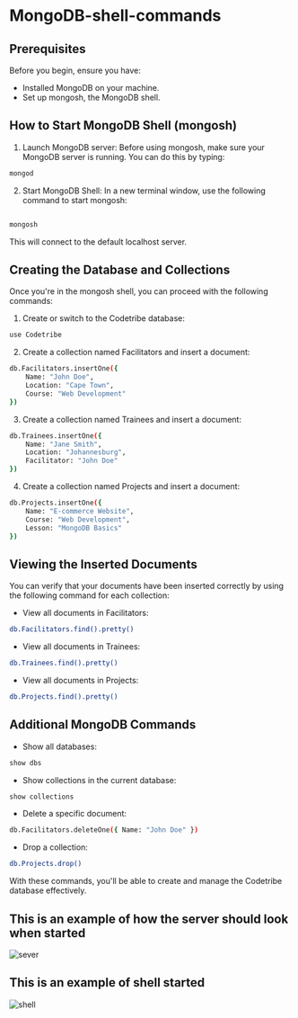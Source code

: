 # MongoDB-shell-commands

## Prerequisites

Before you begin, ensure you have:

* Installed MongoDB on your machine.
* Set up mongosh, the MongoDB shell.

## How to Start MongoDB Shell (mongosh)

1. Launch MongoDB server: Before using mongosh, make sure your MongoDB server is running. You can do this by typing:

``` bash
mongod
```
2. Start MongoDB Shell: In a new terminal window, use the following command to start mongosh:

```bash

mongosh
```
This will connect to the default localhost server.


## Creating the Database and Collections

Once you're in the mongosh shell, you can proceed with the following commands:

1. Create or switch to the Codetribe database:

```bash
use Codetribe
```

2. Create a collection named Facilitators and insert a document:

```bash
db.Facilitators.insertOne({
    Name: "John Doe",
    Location: "Cape Town",
    Course: "Web Development"
})
```

3. Create a collection named Trainees and insert a document:

``` bash
db.Trainees.insertOne({
    Name: "Jane Smith",
    Location: "Johannesburg",
    Facilitator: "John Doe"
})
```

4. Create a collection named Projects and insert a document:

``` bash
db.Projects.insertOne({
    Name: "E-commerce Website",
    Course: "Web Development",
    Lesson: "MongoDB Basics"
})
```


## Viewing the Inserted Documents

You can verify that your documents have been inserted correctly by using the following command for each collection:

* View all documents in Facilitators:

``` bash
db.Facilitators.find().pretty()
```

* View all documents in Trainees:

```bash
db.Trainees.find().pretty()
```

* View all documents in Projects:

```bash
db.Projects.find().pretty()
```


## Additional MongoDB Commands

* Show all databases:

``` bash
show dbs
```

* Show collections in the current database:

```bash
show collections
```

* Delete a specific document:

```bash
db.Facilitators.deleteOne({ Name: "John Doe" })
```

* Drop a collection:

```bash
db.Projects.drop()
```
With these commands, you'll be able to create and manage the Codetribe database effectively.

## This is an example of  how the server should look when started
![sever](https://github.com/user-attachments/assets/849eb002-7c73-4ff0-9b3f-3283dd2d2615)

## This is an example of shell started
![shell](https://github.com/user-attachments/assets/adb43bb2-518e-4e5d-85ce-303868cb2f42)

